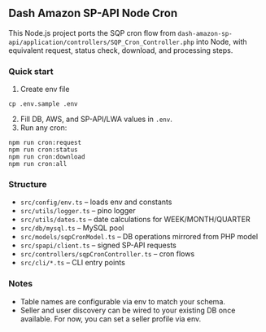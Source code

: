 ## Dash Amazon SP-API Node Cron

This Node.js project ports the SQP cron flow from `dash-amazon-sp-api/application/controllers/SQP_Cron_Controller.php` into Node, with equivalent request, status check, download, and processing steps.

### Quick start

1. Create env file
```
cp .env.sample .env
```
2. Fill DB, AWS, and SP-API/LWA values in `.env`.
3. Run any cron:
```
npm run cron:request
npm run cron:status
npm run cron:download
npm run cron:all
```

### Structure

- `src/config/env.ts` – loads env and constants
- `src/utils/logger.ts` – pino logger
- `src/utils/dates.ts` – date calculations for WEEK/MONTH/QUARTER
- `src/db/mysql.ts` – MySQL pool
- `src/models/sqpCronModel.ts` – DB operations mirrored from PHP model
- `src/spapi/client.ts` – signed SP-API requests
- `src/controllers/sqpCronController.ts` – cron flows
- `src/cli/*.ts` – CLI entry points

### Notes

- Table names are configurable via env to match your schema.
- Seller and user discovery can be wired to your existing DB once available. For now, you can set a seller profile via env.


